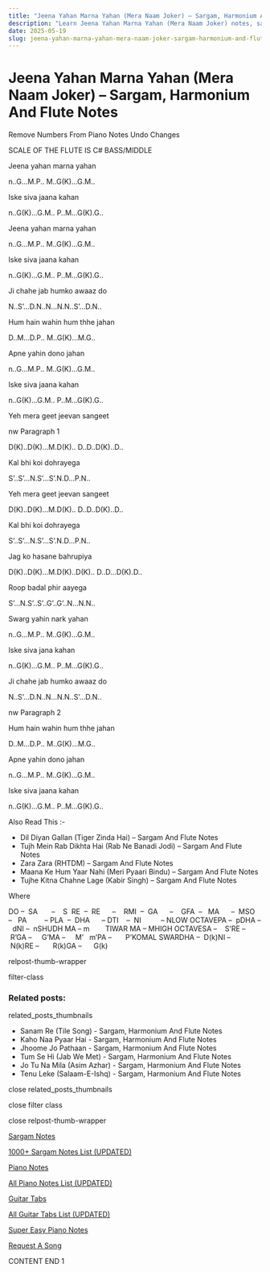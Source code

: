 ```yaml
---
title: "Jeena Yahan Marna Yahan (Mera Naam Joker) – Sargam, Harmonium And Flute Notes"
description: "Learn Jeena Yahan Marna Yahan (Mera Naam Joker) notes, sargam, harmonium notations and flute notes. Easy step-by-step tutorial for beginners."
date: 2025-05-19
slug: jeena-yahan-marna-yahan-mera-naam-joker-sargam-harmonium-and-flute-notes
---
```


# Jeena Yahan Marna Yahan (Mera Naam Joker) – Sargam, Harmonium And Flute Notes

Remove Numbers From Piano Notes
Undo Changes

SCALE OF THE FLUTE IS C# BASS/MIDDLE

Jeena yahan marna yahan

n..G…M.P.. M..G(K)…G.M..

Iske siva jaana kahan

n..G(K)…G.M.. P..M…G(K).G..

Jeena yahan marna yahan

n..G…M.P.. M..G(K)…G.M..

Iske siva jaana kahan

n..G(K)…G.M.. P..M…G(K).G..

Ji chahe jab humko awaaz do

N..S’…D.N..N…N.N..S’…D.N..

Hum hain wahin hum thhe jahan

D..M…D.P.. M..G(K)…M.G..

Apne yahin dono jahan

n..G…M.P.. M..G(K)…G.M..

Iske siva jaana kahan

n..G(K)…G.M.. P..M…G(K).G..

Yeh mera geet jeevan sangeet

nw Paragraph 1

D(K)..D(K)…M.D(K).. D..D..D(K)..D..

Kal bhi koi dohrayega

S’..S’…N.S’…S’.N.D…P.N..

Yeh mera geet jeevan sangeet

D(K)..D(K)…M.D(K).. D..D..D(K)..D..

Kal bhi koi dohrayega

S’..S’…N.S’…S’.N.D…P.N..

Jag ko hasane bahrupiya

D(K)..D(K)…M.D(K)..D(K).. D..D…D(K).D..

Roop badal phir aayega

S’…N.S’..S’..G’..G’..N…N.N..

Swarg yahin nark yahan

n..G…M.P.. M..G(K)…G.M..

Iske siva jana kahan

n..G(K)…G.M.. P..M…G(K).G..

Ji chahe jab humko awaaz do

N..S’…D.N..N…N.N..S’…D.N..

nw Paragraph 2

Hum hain wahin hum thhe jahan

D..M…D.P.. M..G(K)…M.G..

Apne yahin dono jahan

n..G…M.P.. M..G(K)…G.M..

Iske siva jaana kahan

n..G(K)…G.M.. P..M…G(K).G..

Also Read This :-

* Dil Diyan Gallan (Tiger Zinda Hai) – Sargam And Flute Notes
* Tujh Mein Rab Dikhta Hai (Rab Ne Banadi Jodi) – Sargam And Flute Notes
* Zara Zara (RHTDM) – Sargam And Flute Notes
* Maana Ke Hum Yaar Nahi (Meri Pyaari Bindu) – Sargam And Flute Notes
* Tujhe Kitna Chahne Lage (Kabir Singh) – Sargam And Flute Notes

Where

DO –  SA       –    S  RE  –  RE      –    RMI  –  GA      –    GFA  –   MA      –  MSO  –   PA         – PLA  –  DHA      – DTI    –  NI          – NLOW OCTAVEPA –  pDHA –  dNI –  nSHUDH MA – m        TIWAR MA – MHIGH OCTAVESA –    S’RE –     R’GA –     G’MA –     M’   m’PA –       P’KOMAL SWARDHA –  D(k)NI –       N(k)RE –       R(k)GA –      G(k)

relpost-thumb-wrapper

filter-class

### Related posts:

related_posts_thumbnails

* Sanam Re (Tile Song) - Sargam, Harmonium And Flute Notes
* Kaho Naa Pyaar Hai - Sargam, Harmonium And Flute Notes
* Jhoome Jo Pathaan - Sargam, Harmonium And Flute Notes
* Tum Se Hi (Jab We Met) - Sargam, Harmonium And Flute Notes
* Jo Tu Na Mila (Asim Azhar) - Sargam, Harmonium And Flute Notes
* Tenu Leke (Salaam-E-Ishq) - Sargam, Harmonium And Flute Notes

close related_posts_thumbnails

close filter class

close relpost-thumb-wrapper

[Sargam Notes](/sargam-notes.html)

[1000+ Sargam Notes List (UPDATED)](/all-songs-list-sargam-notes.html)

[Piano Notes](/piano-notes.html)

[All Piano Notes List (UPDATED)](/all-songs-list-piano-notes.html)

[Guitar Tabs](/guitar-tabs.html)

[All Guitar Tabs List (UPDATED)](/all-songs-list-guitar-tabs.html)

[Super Easy Piano Notes](https://studywall.in/)

[Request A Song](/request-a-song.html)

CONTENT END 1

